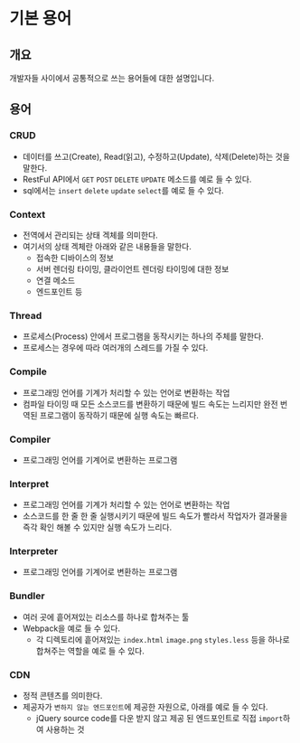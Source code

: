 # 기본 용어
## 개요
개발자들 사이에서 공통적으로 쓰는 용어들에 대한 설명입니다.
## 용어
### CRUD
- 데이터를 쓰고(Create), Read(읽고), 수정하고(Update), 삭제(Delete)하는 것을 말한다.
- RestFul API에서 ```GET``` ```POST``` ```DELETE``` ```UPDATE``` 메소드를 예로 들 수 있다.
- sql에서는 ```insert``` ```delete``` ```update``` ```select```를 예로 들 수 있다.
### Context
- 전역에서 관리되는 상태 겍체를 의미한다.
- 여기서의 상태 겍체란 아래와 같은 내용들을 말한다.
  - 접속한 디바이스의 정보
  - 서버 렌더링 타이밍, 클라이언트 렌더링 타이밍에 대한 정보
  - 연결 메소드
  - 엔드포인트 등
### Thread
- 프로세스(Process) 안에서 프로그램을 동작시키는 하나의 주체를 말한다.
- 프로세스는 경우에 따라 여러개의 스레드를 가질 수 있다.
### Compile
- 프로그래밍 언어를 기계가 처리할 수 있는 언어로 변환하는 작업
- 컴파일 타이밍 때 모든 소스코드를 변환하기 때문에 빌드 속도는 느리지만 완전 번역된 프로그램이 동작하기 때문에 실행 속도는 빠르다.
### Compiler
- 프로그래밍 언어를 기계어로 변환하는 프로그램
### Interpret
- 프로그래밍 언어를 기계가 처리할 수 있는 언어로 변환하는 작업
- 소스코드를 한 줄 한 줄 실행시키기 때문에 빌드 속도가 빨라서 작업자가 결과물을 즉각 확인 해볼 수 있지만 실행 속도가 느리다.
### Interpreter
- 프로그래밍 언어를 기계어로 변환하는 프로그램
### Bundler
- 여러 곳에 흩어져있는 리소스를 하나로 합쳐주는 툴
- Webpack을 예로 들 수 있다.
  - 각 디렉토리에 흩어져있는 ```index.html``` ```image.png``` ```styles.less``` 등을 하나로 합쳐주는 역할을 예로 들 수 있다.
### CDN
- 정적 콘텐츠를 의미한다.
- 제공자가 ```변하지 않는 엔드포인트```에 제공한 자원으로, 아래를 예로 들 수 있다.
  - jQuery source code를 다운 받지 않고 제공 된 엔드포인트로 직접 ```import```하여 사용하는 것
